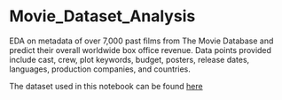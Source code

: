 # Movie_Dataset_Analysis
EDA on metadata of over 7,000 past films from The Movie Database and predict their overall worldwide box office revenue. Data points provided include cast, crew, plot keywords, budget, posters, release dates, languages, production companies, and countries.

The dataset used in this notebook can be found [here](https://www.kaggle.com/c/tmdb-box-office-prediction/data) 




